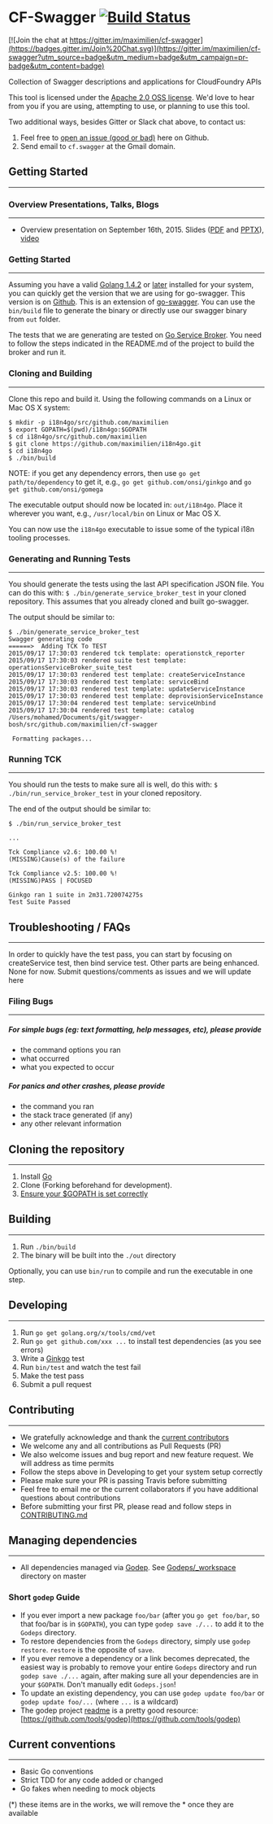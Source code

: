 CF-Swagger [![Build Status](https://travis-ci.org/maximilien/cf-swagger.svg?branch=master)](https://travis-ci.org/maximilien/cf-swagger#)
==============================

[![Join the chat at https://gitter.im/maximilien/cf-swagger](https://badges.gitter.im/Join%20Chat.svg)](https://gitter.im/maximilien/cf-swagger?utm_source=badge&utm_medium=badge&utm_campaign=pr-badge&utm_content=badge)

Collection of Swagger descriptions and applications for CloudFoundry APIs

This tool is licensed under the [Apache 2.0 OSS license](https://github.com/maximilien/i18n4go/blob/master/LICENSE). We'd love to hear from you if you are using, attempting to use, or planning to use this tool. 

Two additional ways, besides Gitter or Slack chat above, to contact us:

1. Feel free to [open an issue (good or bad)](https://github.com/maximilien/i18n4go/issues) here on Github.
2. Send email to `cf.swagger` at the Gmail domain.

## Getting Started
------------------

### Overview Presentations, Talks, Blogs
----------------------------------------

* Overview presentation on September 16th, 2015. Slides ([PDF](https://github.com/maximilien/presentations/blob/master/2015/cf-swagger/releases/cf-swagger-v0.7.0.pdf) and [PPTX](https://github.com/maximilien/presentations/blob/master/2015/cf-swagger/releases/cf-swagger-v0.7.0.pptx)), [video](https://www.youtube.com/watch?v=S_NdzSj1syg)


### Getting Started
-------------------

Assuming you have a valid [Golang 1.4.2](https://golang.org/dl/) or [later](https://golang.org/dl/) installed for your system, you can quickly get the version that we are using for go-swagger. This version is on [Github](https://github.com/midoblgsm/go-swagger). This is an extension of [go-swagger](https://github.com/go-swagger/go-swagger). You can use the `bin/build` file to generate the binary or directly use our swagger binary from `out` folder.

The tests that we are generating are tested on [Go Service Broker](https://github.com/cloudfoundry-samples/go_service_broker). You need to follow the steps indicated in the README.md of the project to build the broker and run it.



### Cloning and Building
------------------------

Clone this repo and build it. Using the following commands on a Linux or Mac OS X system:

```
$ mkdir -p i18n4go/src/github.com/maximilien
$ export GOPATH=$(pwd)/i18n4go:$GOPATH
$ cd i18n4go/src/github.com/maximilien
$ git clone https://github.com/maximilien/i18n4go.git
$ cd i18n4go
$ ./bin/build
```

NOTE: if you get any dependency errors, then use `go get path/to/dependency` to get it, e.g., `go get github.com/onsi/ginkgo` and `go get github.com/onsi/gomega`

The executable output should now be located in: `out/i18n4go`. Place it wherever you want, e.g., `/usr/local/bin` on Linux or Mac OS X.

You can now use the `i18n4go` executable to issue some of the typical i18n tooling processes.

### Generating and Running Tests
-----------------

You should generate the tests using the last API specification JSON file.
You can do this with: `$ ./bin/generate_service_broker_test` in your cloned repository.
This assumes that you already cloned and built go-swagger.

The output should be similar to:

```
$ ./bin/generate_service_broker_test
Swagger generating code
======>  Adding TCK To TEST
2015/09/17 17:30:03 rendered tck template: operationstck_reporter
2015/09/17 17:30:03 rendered suite test template: operationsServiceBroker_suite_test
2015/09/17 17:30:03 rendered test template: createServiceInstance
2015/09/17 17:30:03 rendered test template: serviceBind
2015/09/17 17:30:03 rendered test template: updateServiceInstance
2015/09/17 17:30:03 rendered test template: deprovisionServiceInstance
2015/09/17 17:30:04 rendered test template: serviceUnbind
2015/09/17 17:30:04 rendered test template: catalog
/Users/mohamed/Documents/git/swagger-bosh/src/github.com/maximilien/cf-swagger

 Formatting packages...
```

### Running TCK
---------------

You should run the tests to make sure all is well, do this with: `$ ./bin/run_service_broker_test` in your cloned repository.

The end of the output should be similar to:

```
$ ./bin/run_service_broker_test

...

Tck Compliance v2.6: 100.00 %!
(MISSING)Cause(s) of the failure

Tck Compliance v2.5: 100.00 %!
(MISSING)PASS | FOCUSED

Ginkgo ran 1 suite in 2m31.720074275s
Test Suite Passed
```

## Troubleshooting / FAQs
-------------------------
In order to quickly have the test pass, you can start by focusing on createService test, then bind service test. Other parts are being enhanced.
None for now. Submit questions/comments as issues and we will update here

### Filing Bugs
---------------

##### For simple bugs (eg: text formatting, help messages, etc), please provide

- the command options you ran
- what occurred
- what you expected to occur

##### For panics and other crashes, please provide

- the command you ran
- the stack trace generated (if any)
- any other relevant information

## Cloning the repository
-------------------------

1. Install [Go](https://golang.org)
1. Clone (Forking beforehand for development).
1. [Ensure your $GOPATH is set correctly](http://golang.org/cmd/go/#hdr-GOPATH_environment_variable)

## Building
-------------

1. Run `./bin/build`
1. The binary will be built into the `./out` directory

Optionally, you can use `bin/run` to compile and run the executable in one step.

## Developing
-------------

1. Run `go get golang.org/x/tools/cmd/vet`
2. Run `go get github.com/xxx ...` to install test dependencies (as you see errors)
1. Write a [Ginkgo](https://github.com/onsi/ginkgo) test
1. Run `bin/test` and watch the test fail
1. Make the test pass
1. Submit a pull request

## Contributing
---------------

* We gratefully acknowledge and thank the [current contributors](https://github.com/maximilien/i18n4go/graphs/contributors)
* We welcome any and all contributions as Pull Requests (PR)
* We also welcome issues and bug report and new feature request. We will address as time permits
* Follow the steps above in Developing to get your system setup correctly
* Please make sure your PR is passing Travis before submitting
* Feel free to email me or the current collaborators if you have additional questions about contributions
* Before submitting your first PR, please read and follow steps in [CONTRIBUTING.md](CONTRIBUTING.md)

## Managing dependencies
-------------------------

* All dependencies managed via [Godep](https://github.com/tools/godep). See [Godeps/_workspace](https://github.com/maximilien/i18n4go/tree/master/Godeps/_workspace) directory on master

### Short `godep` Guide
* If you ever import a new package `foo/bar` (after you `go get foo/bar`, so that foo/bar is in `$GOPATH`), you can type `godep save ./...` to add it to the `Godeps` directory.
* To restore dependencies from the `Godeps` directory, simply use `godep restore`. `restore` is the opposite of `save`.
* If you ever remove a dependency or a link becomes deprecated, the easiest way is probably to remove your entire `Godeps` directory and run `godep save ./...` again, after making sure all your dependencies are in your `$GOPATH`. Don't manually edit `Godeps.json`!
* To update an existing dependency, you can use `godep update foo/bar` or `godep update foo/...` (where `...` is a wildcard)
* The godep project [readme](https://github.com/tools/godep/README.md) is a pretty good resource: [https://github.com/tools/godep](https://github.com/tools/godep)

## Current conventions
-----------------------

* Basic Go conventions
* Strict TDD for any code added or changed
* Go fakes when needing to mock objects

(*) these items are in the works, we will remove the * once they are available